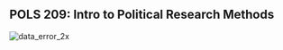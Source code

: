 ## POLS 209: Intro to Political Research Methods
![data_error_2x](https://github.com/user-attachments/assets/fad155a2-c708-4232-9a0e-7845622a08ea)
